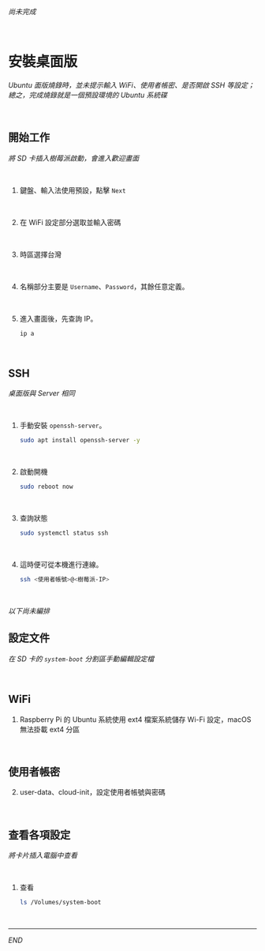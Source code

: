 _尚未完成_

<br>

# 安裝桌面版

_Ubuntu 面版燒錄時，並未提示輸入 WiFi、使用者帳密、是否開啟 SSH 等設定；總之，完成燒錄就是一個預設環境的 Ubuntu 系統碟_

<br>

## 開始工作

_將 SD 卡插入樹莓派啟動，會進入歡迎畫面_

<br>

1. 鍵盤、輸入法使用預設，點擊 `Next`

<br>

2. 在 WiFi 設定部分選取並輸入密碼

<br>

3. 時區選擇台灣

<br>

4. 名稱部分主要是 `Username`、`Password`，其餘任意定義。

<br>

5. 進入畫面後，先查詢 IP。

    ```bash
    ip a
    ```

<br>

## SSH

_桌面版與 Server 相同_

<br>

1. 手動安裝 `openssh-server`。

    ```bash
    sudo apt install openssh-server -y
    ```

<br>

2. 啟動開機

    ```bash
    sudo reboot now
    ```

<br>

3. 查詢狀態

    ```bash
    sudo systemctl status ssh
    ```

<br>

4. 這時便可從本機進行連線。

    ```bash
    ssh <使用者帳號>@<樹莓派-IP>
    ```

<br>

_以下尚未編排_

## 設定文件

_在 SD 卡的 `system-boot` 分割區手動編輯設定檔_

<br>

## WiFi

1. Raspberry Pi 的 Ubuntu 系統使用 ext4 檔案系統儲存 Wi-Fi 設定，macOS 無法掛載 ext4 分區

<br>

## 使用者帳密

2. user-data、cloud-init，設定使用者帳號與密碼

<br>

## 查看各項設定

_將卡片插入電腦中查看_

<br>

1. 查看

    ```bash
    ls /Volumes/system-boot
    ```

<br>

___

_END_